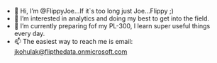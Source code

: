 - 👋 Hi, I’m @FlippyJoe...If it`s too long just Joe...Flippy ;)
- 👀 I’m interested in analytics and doing my best to get into the field.
- 🌱 I’m currently preparing fof my PL-300, I learn super useful things every day.
- 📫 The easiest way to reach me is email: jkohulak@flipthedata.onmicrosoft.com

<!---
FlippyJoe/FlippyJoe is a ✨ special ✨ repository because its `README.md` (this file) appears on your GitHub profile.
You can click the Preview link to take a look at your changes.
--->
